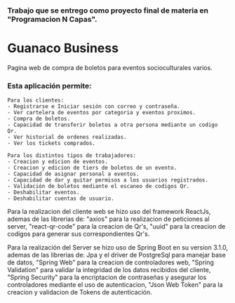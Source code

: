 ### Trabajo que se entrego como proyecto final de materia en "Programacion N Capas".

# Guanaco Business

Pagina web de compra de boletos para eventos socioculturales varios.

### Esta aplicación permite:
	Para los clientes:
	- Registrarse e Iniciar sesión con correo y contraseña.
	- Ver cartelera de eventos por categoria y eventos proximos.
	- Compra de boletos.
	- Capacidad de transferir boletos a otra persona mediante un codigo Qr.
	- Ver historial de ordenes realizadas.
	- Ver los tickets comprados.
	
	Para los distintos tipos de trabajadores:
	- Creacion y edicion de eventos.
	- Creacion y edicion de tiers de boletos de un evento.
	- Capacidad de asignar personal a eventos.
	- Capacidad de dar y quitar permisos a los usuarios registrados.
	- Validación de boletos mediante el escaneo de codigos Qr.
	- Deshabilitar eventos.
	- Deshabilitar cuentas de usuario.
	
Para la realizacion del cliente web se hizo uso del framework ReactJs, ademas de las librerias de: "axios" para la realizacion de peticiones
al server, "react-qr-code" para la creacion de Qr's, "uuid" para la creacion de codigos para generar sus correspondientes Qr's.

Para la realización del Server se hizo uso de Spring Boot en su version 3.1.0, ademas de las librerias de: Jpa y 
el driver de PostgreSql para manejar base de datos, "Spring Web" para la creacion de controladores web, 
"Spring Validation" para validar la integridad de los datos recibidos del cliente, "Spring Security" para la encriptacion de contraseñas
y asegurar los controladores mediante el uso de autenticacion, "Json Web Token" para la creacion y validacion de Tokens de autenticación.
